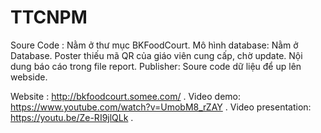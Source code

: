 # TTCNPM

Soure Code : Nằm ở thư mục BKFoodCourt.
Mô hình database: Nằm ở Database.
Poster thiếu mã QR của giáo viên cung cấp, chờ update.
Nội dung báo cáo trong file report.
Publisher: Soure code dữ liệu để up lên webside.

Website : http://bkfoodcourt.somee.com/ .
Video demo: https://www.youtube.com/watch?v=UmobM8_rZAY .
Video presentation: https://youtu.be/Ze-RI9jlQLk .
